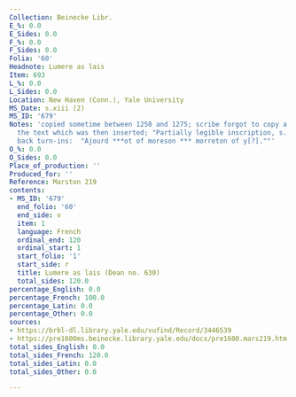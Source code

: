 ```yaml
---
Collection: Beinecke Libr.
E_%: 0.0
E_Sides: 0.0
F_%: 0.0
F_Sides: 0.0
Folia: '60'
Headnote: Lumere as lais
Item: 693
L_%: 0.0
L_Sides: 0.0
Location: New Haven (Conn.), Yale University
MS_Date: s.xiii (2)
MS_ID: '679'
Notes: 'copied sometime between 1250 and 1275; scribe forgot to copy a portion of
  the text which was then inserted; "Partially legible inscription, s. xv-xvi, on
  back turn-ins:  "Ajourd ***ot of moreson *** morreton of y[?].""'
O_%: 0.0
O_Sides: 0.0
Place_of_production: ''
Produced_for: ''
Reference: Marston 219
contents:
- MS_ID: '679'
  end_folio: '60'
  end_side: v
  item: 1
  language: French
  ordinal_end: 120
  ordinal_start: 1
  start_folio: '1'
  start_side: r
  title: Lumere as lais (Dean no. 630)
  total_sides: 120.0
percentage_English: 0.0
percentage_French: 100.0
percentage_Latin: 0.0
percentage_Other: 0.0
sources:
- https://brbl-dl.library.yale.edu/vufind/Record/3446539
- https://pre1600ms.beinecke.library.yale.edu/docs/pre1600.mars219.htm
total_sides_English: 0.0
total_sides_French: 120.0
total_sides_Latin: 0.0
total_sides_Other: 0.0

---
```

